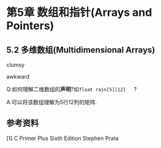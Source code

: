 # 第5章 数组和指针(Arrays and Pointers)

## 5.2 多维数组(Multidimensional Arrays)

clumsy

awkward

Q:如何理解二维数组的**声明**?如`float rain[5][12]	`?

A:可以将该数组理解为5行12列的矩阵.



## 参考资料

[1] C Primer Plus Sixth Edition Stephen Prata